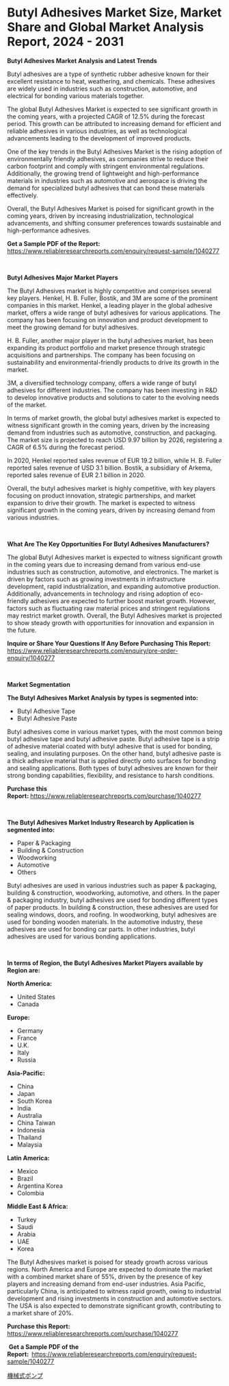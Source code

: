 <p><h1>Butyl Adhesives Market Size, Market Share and Global Market Analysis Report, 2024 - 2031</h1></p><p><strong>Butyl Adhesives Market Analysis and Latest Trends</strong></p>
<p><p>Butyl adhesives are a type of synthetic rubber adhesive known for their excellent resistance to heat, weathering, and chemicals. These adhesives are widely used in industries such as construction, automotive, and electrical for bonding various materials together.</p><p>The global Butyl Adhesives Market is expected to see significant growth in the coming years, with a projected CAGR of 12.5% during the forecast period. This growth can be attributed to increasing demand for efficient and reliable adhesives in various industries, as well as technological advancements leading to the development of improved products.</p><p>One of the key trends in the Butyl Adhesives Market is the rising adoption of environmentally friendly adhesives, as companies strive to reduce their carbon footprint and comply with stringent environmental regulations. Additionally, the growing trend of lightweight and high-performance materials in industries such as automotive and aerospace is driving the demand for specialized butyl adhesives that can bond these materials effectively.</p><p>Overall, the Butyl Adhesives Market is poised for significant growth in the coming years, driven by increasing industrialization, technological advancements, and shifting consumer preferences towards sustainable and high-performance adhesives.</p></p>
<p><strong>Get a Sample PDF of the Report:&nbsp;</strong> <a href="https://www.reliableresearchreports.com/enquiry/request-sample/1040277">https://www.reliableresearchreports.com/enquiry/request-sample/1040277</a></p>
<p>&nbsp;</p>
<p><strong>Butyl Adhesives Major Market Players</strong></p>
<p><p>The Butyl Adhesives market is highly competitive and comprises several key players. Henkel, H. B. Fuller, Bostik, and 3M are some of the prominent companies in this market. Henkel, a leading player in the global adhesive market, offers a wide range of butyl adhesives for various applications. The company has been focusing on innovation and product development to meet the growing demand for butyl adhesives.</p><p>H. B. Fuller, another major player in the butyl adhesives market, has been expanding its product portfolio and market presence through strategic acquisitions and partnerships. The company has been focusing on sustainability and environmental-friendly products to drive its growth in the market.</p><p>3M, a diversified technology company, offers a wide range of butyl adhesives for different industries. The company has been investing in R&D to develop innovative products and solutions to cater to the evolving needs of the market.</p><p>In terms of market growth, the global butyl adhesives market is expected to witness significant growth in the coming years, driven by the increasing demand from industries such as automotive, construction, and packaging. The market size is projected to reach USD 9.97 billion by 2026, registering a CAGR of 6.5% during the forecast period.</p><p>In 2020, Henkel reported sales revenue of EUR 19.2 billion, while H. B. Fuller reported sales revenue of USD 3.1 billion. Bostik, a subsidiary of Arkema, reported sales revenue of EUR 2.1 billion in 2020.</p><p>Overall, the butyl adhesives market is highly competitive, with key players focusing on product innovation, strategic partnerships, and market expansion to drive their growth. The market is expected to witness significant growth in the coming years, driven by increasing demand from various industries.</p></p>
<p>&nbsp;</p>
<p><strong>What Are The Key Opportunities For Butyl Adhesives Manufacturers?</strong></p>
<p><p>The global Butyl Adhesives market is expected to witness significant growth in the coming years due to increasing demand from various end-use industries such as construction, automotive, and electronics. The market is driven by factors such as growing investments in infrastructure development, rapid industrialization, and expanding automotive production. Additionally, advancements in technology and rising adoption of eco-friendly adhesives are expected to further boost market growth. However, factors such as fluctuating raw material prices and stringent regulations may restrict market growth. Overall, the Butyl Adhesives market is projected to show steady growth with opportunities for innovation and expansion in the future.</p></p>
<p><strong>Inquire or Share Your Questions If Any Before Purchasing This Report:</strong> <a href="https://www.reliableresearchreports.com/enquiry/pre-order-enquiry/1040277">https://www.reliableresearchreports.com/enquiry/pre-order-enquiry/1040277</a></p>
<p>&nbsp;</p>
<p><strong>Market Segmentation</strong></p>
<p><strong>The Butyl Adhesives Market Analysis by types is segmented into:</strong></p>
<p><ul><li>Butyl Adhesive Tape</li><li>Butyl Adhesive Paste</li></ul></p>
<p><p>Butyl adhesives come in various market types, with the most common being butyl adhesive tape and butyl adhesive paste. Butyl adhesive tape is a strip of adhesive material coated with butyl adhesive that is used for bonding, sealing, and insulating purposes. On the other hand, butyl adhesive paste is a thick adhesive material that is applied directly onto surfaces for bonding and sealing applications. Both types of butyl adhesives are known for their strong bonding capabilities, flexibility, and resistance to harsh conditions.</p></p>
<p><strong>Purchase this Report:&nbsp;</strong><a href="https://www.reliableresearchreports.com/purchase/1040277">https://www.reliableresearchreports.com/purchase/1040277</a></p>
<p>&nbsp;</p>
<p><strong>The Butyl Adhesives Market Industry Research by Application is segmented into:</strong></p>
<p><ul><li>Paper & Packaging</li><li>Building & Construction</li><li>Woodworking</li><li>Automotive</li><li>Others</li></ul></p>
<p><p>Butyl adhesives are used in various industries such as paper & packaging, building & construction, woodworking, automotive, and others. In the paper & packaging industry, butyl adhesives are used for bonding different types of paper products. In building & construction, these adhesives are used for sealing windows, doors, and roofing. In woodworking, butyl adhesives are used for bonding wooden materials. In the automotive industry, these adhesives are used for bonding car parts. In other industries, butyl adhesives are used for various bonding applications.</p></p>
<p>&nbsp;</p>
<p><strong>In terms of Region, the Butyl Adhesives Market Players available by Region are:</strong></p>
<p>
    <p> <strong> North America: </strong>
        <ul>
            <li>United States</li>
            <li>Canada</li>
        </ul>
        </p> 
    <p> <strong> Europe: </strong>
        <ul>
            <li>Germany</li>
            <li>France</li>
            <li>U.K.</li>
            <li>Italy</li>
            <li>Russia</li>
        </ul>
        </p> 
    <p> <strong> Asia-Pacific: </strong>
        <ul>
            <li>China</li>
            <li>Japan</li>
            <li>South Korea</li>
            <li>India</li>
            <li>Australia</li>
            <li>China Taiwan</li>
            <li>Indonesia</li>
            <li>Thailand</li>
            <li>Malaysia</li>
        </ul>
        </p> 
    <p> <strong> Latin America: </strong>
        <ul>
            <li>Mexico</li>
            <li>Brazil</li>
            <li>Argentina Korea</li>
            <li>Colombia</li>
        </ul>
        </p> 
    <p> <strong> Middle East & Africa: </strong>
        <ul>
            <li>Turkey</li>
            <li>Saudi</li>
            <li>Arabia</li>
            <li>UAE</li>
            <li>Korea</li>
        </ul>
    </p>
    </p>
<p><p>The Butyl Adhesives market is poised for steady growth across various regions. North America and Europe are expected to dominate the market with a combined market share of 55%, driven by the presence of key players and increasing demand from end-user industries. Asia Pacific, particularly China, is anticipated to witness rapid growth, owing to industrial development and rising investments in construction and automotive sectors. The USA is also expected to demonstrate significant growth, contributing to a market share of 20%.</p></p>
<p><strong>Purchase this Report: </strong><a href="https://www.reliableresearchreports.com/purchase/1040277">https://www.reliableresearchreports.com/purchase/1040277</a></p>
<p>&nbsp;<strong>Get a Sample PDF of the Report:&nbsp;&nbsp;</strong><a href="https://www.reliableresearchreports.com/enquiry/request-sample/1040277">https://www.reliableresearchreports.com/enquiry/request-sample/1040277</a></p>
<p><strong></strong></p>
<p><p><a href="https://medium.com/@rusty-marie2024/%E6%A9%9F%E6%A2%B0%E3%83%9D%E3%83%B3%E3%83%97%E5%B8%82%E5%A0%B4%E8%A6%8F%E6%A8%A1-%E5%B8%82%E5%A0%B4%E5%B1%95%E6%9C%9B%E3%81%A8%E5%B8%82%E5%A0%B4%E4%BA%88%E6%B8%AC-2024%E5%B9%B4%E3%81%8B%E3%82%892031%E5%B9%B4%E3%81%BE%E3%81%A7-099f592f3e51">機械式ポンプ</a></p></p>